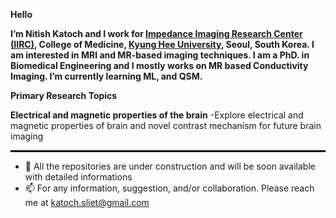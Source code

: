 **Hello**

**I’m Nitish Katoch and I work for [Impedance Imaging Research Center (IIRC)](https://iirc.khu.ac.kr/), College of Medicine, [Kyung Hee University](https://www.khu.ac.kr/eng/main/index.do), Seoul, South Korea. I am interested in MRI and MR-based imaging techniques. I am a PhD. in Biomedical Engineering and I mostly works on MR based Conductivity Imaging. I’m currently learning ML, and QSM.**

**Primary Research Topics**

**Electrical and magnetic properties of the brain**
-Explore electrical and magnetic properties of brain and novel contrast mechanism for future brain imaging


<hr style="border:1px solid black"> </hr>

- 💞️ All the repositories are under construction and will be soon available with detailed informations
- 📫 For any information, suggestion, and/or collaboration. Please reach me at katoch.sliet@gmail.com

<!---
katochnitish/katochnitish is a ✨ special ✨ repository because its `README.md` (this file) appears on your GitHub profile.
You can click the Preview link to take a look at your changes.
--->
